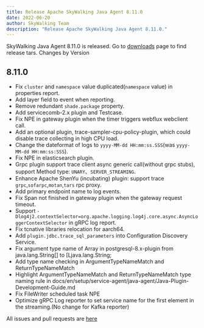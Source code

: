 ```yaml
---
title: Release Apache SkyWalking Java Agent 8.11.0
date: 2022-06-20
author: SkyWalking Team
description: "Release Apache SkyWalking Java Agent 8.11.0."
---
```


SkyWalking Java Agent 8.11.0 is released. Go to [downloads](/downloads) page to find release tars.
Changes by Version

## 8.11.0

- Fix `cluster` and `namespace` value duplicated(`namespace` value) in properties report.
- Add layer field to event when reporting.
- Remove redundant `shade.package` property.
- Add servicecomb-2.x plugin and Testcase.
- Fix NPE in gateway plugin when the timer triggers webflux webclient call.
- Add an optional plugin, trace-sampler-cpu-policy-plugin, which could disable trace collecting in high CPU load.
- Change the dateformat of logs to `yyyy-MM-dd HH:mm:ss.SSS`(was `yyyy-MM-dd HH:mm:ss:SSS`).
- Fix NPE in elasticsearch plugin.
- Grpc plugin support trace client async generic call(without grpc stubs), support Method type: `UNARY`、`SERVER_STREAMING`.
- Enhance Apache ShenYu (incubating) plugin: support trace `grpc`,`sofarpc`,`motan`,`tars` rpc proxy.
- Add primary endpoint name to log events.
- Fix Span not finished in gateway plugin when the gateway request timeout.
- Support `-Dlog4j2.contextSelector=org.apache.logging.log4j.core.async.AsyncLoggerContextSelector` in gRPC log report.
- Fix tcnative libraries relocation for aarch64.
- Add `plugin.jdbc.trace_sql_parameters` into Configuration Discovery Service.
- Fix argument type name of Array in postgresql-8.x-plugin from java.lang.String[] to [Ljava.lang.String;
- Add type name checking in ArgumentTypeNameMatch and ReturnTypeNameMatch
- Highlight ArgumentTypeNameMatch and ReturnTypeNameMatch type naming rule in docs/en/setup/service-agent/java-agent/Java-Plugin-Development-Guide.md
- Fix FileWriter scheduled task NPE
- Optimize gRPC Log reporter to set service name for the first element in the streaming.(No change for Kafka reporter)

All issues and pull requests are [here](https://github.com/apache/skywalking/milestone/130?closed=1)
